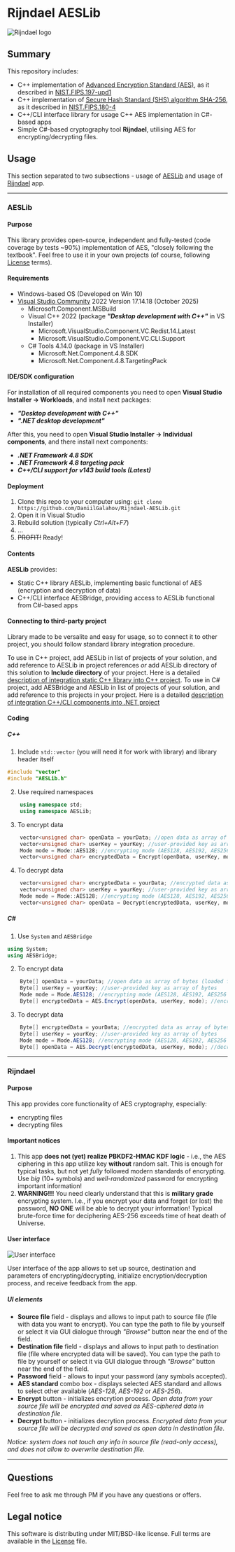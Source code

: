 # Rijndael AESLib

![Rijndael logo](/Images/Logo.png)

## Summary
This repository includes:
- C++ implementation of [Advanced Encryption Standard (AES)](https://en.wikipedia.org/wiki/Advanced_Encryption_Standard), as it described in [NIST.FIPS.197-upd1](/Documentation/NIST.FIPS.197-upd1.pdf)
- C++ implementation of [Secure Hash Standard (SHS) algorithm SHA-256](https://en.wikipedia.org/wiki/SHA-2), as it described in [NIST.FIPS.180-4](/Documentation/NIST.FIPS.180-4.pdf)
- C++/CLI interface library for usage C++ AES implementation in C#-based apps
- Simple C#-based cryptography tool **Rijndael**, utilising AES for encrypting/decrypting files.

## Usage
This section separated to two subsections - usage of [AESLib](#AESLib_usage) and usage of [Rijndael](#Rijndael_usage) app.

---
<a id="AESLib_usage"></a>
### AESLib

#### Purpose
This library provides open-source, independent and fully-tested (code coverage by tests ~90%) implementation of AES, "closely following the textbook". Feel free to use it in your own projects (of course, following [License](/License.md) terms).

#### Requirements
- Windows-based OS (Developed on Win 10)
- [Visual Studio Community](https://visualstudio.microsoft.com/vs/community/) 2022 Version 17.14.18 (October 2025)
	- Microsoft.Component.MSBuild
	- Visual C++ 2022 (package ***"Desktop development with C++"*** in VS Installer)
		- Microsoft.VisualStudio.Component.VC.Redist.14.Latest
		- Microsoft.VisualStudio.Component.VC.CLI.Support
	- C# Tools 4.14.0 (package   in VS Installer)
		- Microsoft.Net.Component.4.8.SDK
		- Microsoft.Net.Component.4.8.TargetingPack
		
#### IDE/SDK configuration
For installation of all required components you need to open **Visual Studio Installer -> Workloads**, and install next packages:
- ***"Desktop development with C++"***
- ***".NET desktop development"***

After this, you need to open **Visual Studio Installer -> Individual components**, and there install next components:
- ***.NET Framework 4.8 SDK***
- ***.NET Framework 4.8 targeting pack***
- ***C++/CLI support for v143 build tools (Latest)***

#### Deployment
1. Clone this repo to your computer using:
`git clone https://github.com/DaniilGalahov/Rijndael-AESLib.git`
2. Open it in Visual Studio
3. Rebuild solution (typically *Ctrl+Alt+F7*)
4. ...
5. ~~PROFIT!~~ Ready!

#### Contents
**AESLib** provides:
- Static C++ library AESLib, implementing basic functional of AES (encryption and decryption of data)
- C++/CLI interface AESBridge, providing access to AESLib functional from C#-based apps

#### Connecting to third-party project
Library made to be versalite and easy for usage, so to connect it to other project, you should follow standard library integration procedure.

To use in C++ project, add AESLib in list of projects of your solution, and add reference to AESLib in project references *or* add AESLib directory of this solution to **Include directory** of your project.
Here is a detailed [description of integration static C++ library into C++ project](https://learn.microsoft.com/en-us/cpp/build/walkthrough-creating-and-using-a-static-library-cpp?view=msvc-170).
To use in C# project, add AESBridge and AESLib in list of projects of your solution, and add reference to this projects in your project.
Here is a detailed [description of integration C++/CLI components into .NET project](https://learn.microsoft.com/en-us/cpp/build/adding-references-in-visual-cpp-projects?view=msvc-170)

#### Coding

##### C++
1. Include `std::vector` (you will need it for work with library) and library header itself
``` c++
#include "vector"
#include "AESLib.h"
```
2. Use required namespaces
``` c++
	using namespace std;
	using namespace AESLib;
```
3. To encrypt data
``` c++
	vector<unsigned char> openData = yourData; //open data as array of bytes (loaded from file, stream, etc.)
	vector<unsigned char> userKey = yourKey; //user-provided key as array of bytes
	Mode mode = Mode::AES128; //encrypting mode (AES128, AES192, AES256 available)
	vector<unsigned char> encryptedData = Encrypt(openData, userKey, mode); //encrypt your data with provided key using given AES mode and return array of bytes (encrypted data).
```
4. To decrypt data
``` c++
	vector<unsigned char> encryptedData = yourData; //encrypted data as array of bytes (loaded from file, stream, etc.)
	vector<unsigned char> userKey = yourKey; //user-provided key as array of bytes
	Mode mode = Mode::AES128; //encrypting mode (AES128, AES192, AES256 available)
	vector<unsigned char> openData = Decrypt(encryptedData, userKey, mode); //decrypt your encrypted data using provided key and given AES mode, and return array of bytes (decrypted data).
```

##### C#
1. Use `System` and `AESBridge`
``` c#
using System;
using AESBridge;
```
2. To encrypt data
``` c#
	Byte[] openData = yourData; //open data as array of bytes (loaded from file, stream, etc.)
	Byte[] userKey = yourKey; //user-provided key as array of bytes
	Mode mode = Mode.AES128; //encrypting mode (AES128, AES192, AES256 available)
	Byte[] encryptedData = AES.Encrypt(openData, userKey, mode); //encrypt your data with provided key using given AES mode and return array of bytes (encrypted data).
```
3. To decrypt data
``` c#
	Byte[] encryptedData = yourData; //encrypted data as array of bytes (loaded from file, stream, etc.)
	Byte[] userKey = yourKey; //user-provided key as array of bytes
	Mode mode = Mode.AES128; //encrypting mode (AES128, AES192, AES256 available)
	Byte[] openData = AES.Decrypt(encryptedData, userKey, mode); //decrypt your encrypted data using provided key and given AES mode, and return array of bytes (decrypted data).
```

---
<a id="Rijndael_usage"></a>
### Rijndael

#### Purpose
This app provides core functionality of AES cryptography, especially:
- encrypting files
- decrypting files

#### Important notices
1. This app **does not (yet) realize PBKDF2-HMAC KDF logic** - i.e., the AES ciphering in this app utilize key **without** random salt. This is enough for typical tasks, but not yet *fully* followed modern standards of encrypting. Use *big* (10+ symbols) and *well-randomized* password for encrypting important information!
2. **WARNING!!!** You need clearly understand that this is **military grade** encrypting system. I.e., if you encrypt your data and forget (or lost) the password, **NO ONE** will be able to decrypt your information! Typical brute-force time for deciphering AES-256 exceeds time of heat death of Universe.

#### User interface

![User interface](/Images/GUI.png)

User interface of the app allows to set up source, destination and parameters of encrypting/decrypting, initialize encryption/decryption process, and receive feedback from the app.

##### UI elements
- **Source file** field - displays and allows to input path to source file (file with data you want to encrypt). You can type the path to file by yourself or select it via GUI dialogue through *"Browse"* button near the end of the field.
- **Destination file** field - displays and allows to input path to destination file (file where encrypted data will be saved). You can type the path to file by yourself or select it via GUI dialogue through *"Browse"* button near the end of the field.
- **Password** field - allows to input your password (any symbols accepted).
- **AES standard** combo box - displays selected AES standard and allows to select other available (*AES-128*, *AES-192* or *AES-256*).
- **Encrypt** button - initializes encrytion process.
*Open data from your source file will be encrypted and saved as AES-ciphered data in destination file*. 
- **Decrypt** button - initializes decrytion process. 
*Encrypted data from your source file will be decrypted and saved as open data in destination file*.

*Notice: system does not touch any info in source file (read-only access), and does not allow to overwrite destination file.*

---
## Questions
Feel free to ask me through PM if you have any questions or offers.

## Legal notice
This software is distributing under MIT/BSD-like license. Full terms are available in the [License](/License.md) file.